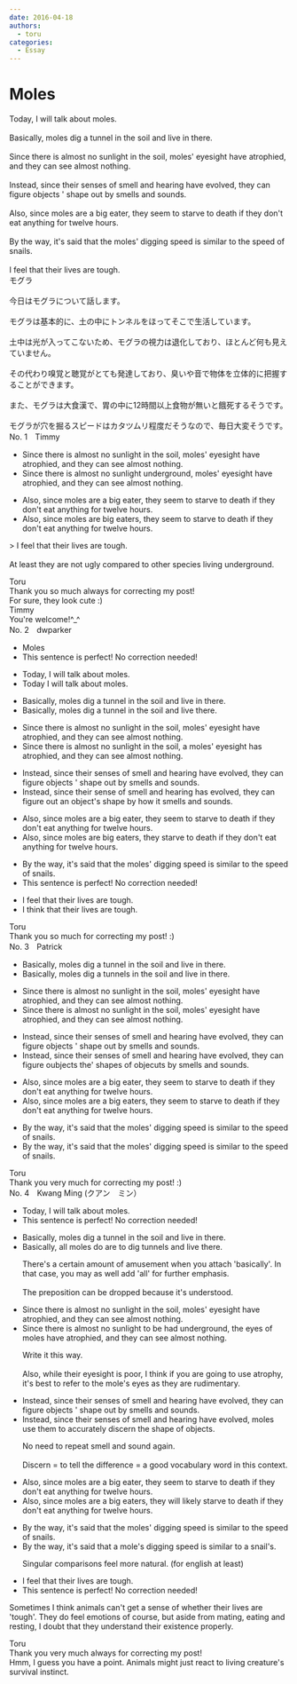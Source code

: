 ```yaml
---
date: 2016-04-18
authors:
  - toru
categories:
  - Essay
---
```


<h1 id="subject_show">Moles</h1>
<div class="date" hidden>Apr 18, 2016 20:15</div>
<div id="post"><div id="body_show_ori">
Today, I will talk about moles.<br/><br/>Basically, moles dig a tunnel in the soil and live in there.<br/><br/>Since there is almost no sunlight in the soil, moles' eyesight have atrophied, and they can see almost nothing.<br/><br/>Instead, since their senses of smell and hearing have evolved, they can figure objects ' shape out by smells and sounds.<br/><br/>Also, since moles are a big eater, they seem to starve to death if they don't eat anything for twelve hours.<br/><br/>By the way, it's said that the moles' digging speed is similar to the speed of snails.<br/><br/>I feel that their lives are tough.
</div></div>

<!-- more -->

<div id="post_ja"><div id="body_show_mo">
モグラ<br/><br/>今日はモグラについて話します。<br/><br/>モグラは基本的に、土の中にトンネルをほってそこで生活しています。<br/><br/>土中は光が入ってこないため、モグラの視力は退化しており、ほとんど何も見えていません。<br/><br/>その代わり嗅覚と聴覚がとても発達しており、臭いや音で物体を立体的に把握することができます。<br/><br/>また、モグラは大食漢で、胃の中に12時間以上食物が無いと餓死するそうです。<br/><br/>モグラが穴を掘るスピードはカタツムリ程度だそうなので、毎日大変そうです。
</div></div>
<div id="block"><div class="first_name"> No. 1　<span class="just_name">Timmy</span></div><div id="block2">
<ul class="correction_field">
<li class="incorrect">Since there is almost no sunlight in the soil, moles' eyesight have atrophied, and they can see almost nothing.</li>
<li class="corrected correct">
Since there is almost no sunlight <span class="f_blue">underground</span>, moles' eyesight have atrophied, and they can see almost nothing.
</li>
</ul>
<ul class="correction_field">
<li class="incorrect">Also, since moles are a big eater, they seem to starve to death if they don't eat anything for twelve hours.</li>
<li class="corrected correct">
Also, since moles are big eater<span class="f_blue">s</span>, they seem to starve to death if they don't eat anything for twelve hours.
</li>
</ul>
<p class="comment_small">
 &gt; I feel that their lives are tough.
 <br/>
 <br/>
 At least they are not ugly compared to other species living underground.
</p>

</div><div class="name"><span class="just_name">Toru</span><br>
Thank you so much always for correcting my post!<br/>For sure, they look cute :)
</div>
<div class="name"><span class="just_name">Timmy</span><br>
You're welcome!^_^
</div>
</div>
<div id="block"><div class="first_name"> No. 2　<span class="just_name">dwparker</span></div><div id="block2">
<ul class="correction_field">
<li class="incorrect">Moles</li>
<li class="corrected perfect">This sentence is perfect! No correction needed!</li>
</ul>
<ul class="correction_field">
<li class="incorrect">Today, I will talk about moles.</li>
<li class="corrected correct">
Today I will talk about moles.
</li>
</ul>
<ul class="correction_field">
<li class="incorrect">Basically, moles dig a tunnel in the soil and live in there.</li>
<li class="corrected correct">
Basically, moles dig a tunnel in the soil and live there.
</li>
</ul>
<ul class="correction_field">
<li class="incorrect">Since there is almost no sunlight in the soil, moles' eyesight have atrophied, and they can see almost nothing.</li>
<li class="corrected correct">
Since there is almost no sunlight in the soil, a moles' eyesight has atrophied, and they can see almost nothing.
</li>
</ul>
<ul class="correction_field">
<li class="incorrect">Instead, since their senses of smell and hearing have evolved, they can figure objects ' shape out by smells and sounds.</li>
<li class="corrected correct">
Instead, since their sense of smell and hearing has evolved, they can figure out an object's shape by how it smells and sounds.
</li>
</ul>
<ul class="correction_field">
<li class="incorrect">Also, since moles are a big eater, they seem to starve to death if they don't eat anything for twelve hours.</li>
<li class="corrected correct">
Also, since moles are big eaters, they starve to death if they don't eat anything for twelve hours.
</li>
</ul>
<ul class="correction_field">
<li class="incorrect">By the way, it's said that the moles' digging speed is similar to the speed of snails.</li>
<li class="corrected perfect">This sentence is perfect! No correction needed!</li>
</ul>
<ul class="correction_field">
<li class="incorrect">I feel that their lives are tough.</li>
<li class="corrected correct">
I think that their lives are tough.
</li>
</ul>
</div><div class="name"><span class="just_name">Toru</span><br>
Thank you so much for correcting my post! :)
</div>
</div>
<div id="block"><div class="first_name"> No. 3　<span class="just_name">Patrick</span></div><div id="block2">
<ul class="correction_field">
<li class="incorrect">Basically, moles dig a tunnel in the soil and live in there.</li>
<li class="corrected correct">
Basically, moles dig <span class="f_gray"><span class="sline">a </span></span>tunnel<span class="f_red">s</span> in the soil and live in there.
</li>
</ul>
<ul class="correction_field">
<li class="incorrect">Since there is almost no sunlight in the soil, moles' eyesight have atrophied, and they can see almost nothing.</li>
<li class="corrected correct">
Since there is almost no sunlight in the soil, moles' eyesight have atrophied, and they can see almost nothing.
</li>
</ul>
<ul class="correction_field">
<li class="incorrect">Instead, since their senses of smell and hearing have evolved, they can figure objects ' shape out by smells and sounds.</li>
<li class="corrected correct">
Instead, <span class="f_gray"><span class="sline">since </span></span>their senses of smell and hearing have evolved, they can figure o<span class="f_red">u</span><span class="f_gray"><span class="sline">bjec</span></span>t<span class="f_gray"><span class="sline">s</span></span> <span class="f_red">the</span><span class="f_gray"><span class="sline">'</span></span> shape<span class="f_red">s</span> o<span class="f_red">f objec</span><span class="f_gray"><span class="sline">u</span></span>t<span class="f_red">s</span> by smells and sounds.
</li>
</ul>
<ul class="correction_field">
<li class="incorrect">Also, since moles are a big eater, they seem to starve to death if they don't eat anything for twelve hours.</li>
<li class="corrected correct">
Also, since moles are <span class="f_gray"><span class="sline">a </span></span>big eater<span class="f_red">s</span>, they seem to starve to death if they don't eat anything for twelve hours.
</li>
</ul>
<ul class="correction_field">
<li class="incorrect">By the way, it's said that the moles' digging speed is similar to the speed of snails.</li>
<li class="corrected correct">
By the way, it's said that <span class="f_gray"><span class="sline">the </span></span>moles' digging speed is similar to the speed of snails.
</li>
</ul>
</div><div class="name"><span class="just_name">Toru</span><br>
Thank you very much for correcting my post! :)
</div>
</div>
<div id="block"><div class="first_name"> No. 4　<span class="just_name">Kwang Ming (クアン　ミン）</span></div><div id="block2">
<ul class="correction_field">
<li class="incorrect">Today, I will talk about moles.</li>
<li class="corrected perfect">This sentence is perfect! No correction needed!</li>
</ul>
<ul class="correction_field">
<li class="incorrect">Basically, moles dig a tunnel in the soil and live in there.</li>
<li class="corrected correct">
<span class="f_blue">Basically</span>, <span class="f_blue">all </span>moles do are to dig tunnels and <span class="f_blue">live there.</span>
<p class="correction_comment">There's a certain amount of amusement when you attach 'basically'. In that case, you may as well add 'all' for further emphasis.<br/><br/>The preposition can be dropped because it's understood.</p>
</li>
</ul>
<ul class="correction_field">
<li class="incorrect">Since there is almost no sunlight in the soil, moles' eyesight have atrophied, and they can see almost nothing.</li>
<li class="corrected correct">
<span class="f_blue">Since there is almost no sunlight to be had underground,</span> the<span class="f_blue"> eyes of moles</span> have atrophied, and they can see almost nothing.
<p class="correction_comment">Write it this way.<br/><br/>Also, while their eyesight is poor, I think if you are going to use atrophy, it's best to refer to the mole's eyes as they are rudimentary.</p>
</li>
</ul>
<ul class="correction_field">
<li class="incorrect">Instead, since their senses of smell and hearing have evolved, they can figure objects ' shape out by smells and sounds.</li>
<li class="corrected correct">
Instead, since their senses of smell and hearing have evolved, <span class="f_blue">moles use them to accurately discern the shape of objects.</span>
<p class="correction_comment">No need to repeat smell and sound again.<br/><br/>Discern = to tell the difference = a good vocabulary word in this context.</p>
</li>
</ul>
<ul class="correction_field">
<li class="incorrect">Also, since moles are a big eater, they seem to starve to death if they don't eat anything for twelve hours.</li>
<li class="corrected correct">
Also, since moles are <span class="sline"><span class="f_blue">a </span></span>big <span class="f_blue">eaters</span>, they <span class="f_blue">will likely</span> starve to death if they don't eat anything for twelve hours.
</li>
</ul>
<ul class="correction_field">
<li class="incorrect">By the way, it's said that the moles' digging speed is similar to the speed of snails.</li>
<li class="corrected correct">
By the way, it's said that <span class="f_blue">a mole's digging speed is similar to a snail's.</span>
<p class="correction_comment">Singular comparisons feel more natural. (for english at least)</p>
</li>
</ul>
<ul class="correction_field">
<li class="incorrect">I feel that their lives are tough.</li>
<li class="corrected perfect">This sentence is perfect! No correction needed!</li>
</ul>
<p class="comment_small">
 Sometimes I think animals can't get a sense of whether their lives are 'tough'. They do feel emotions of course, but aside from mating, eating and resting, I doubt that they understand their existence properly.
</p>

</div><div class="name"><span class="just_name">Toru</span><br>
Thank you very much always for correcting my post!<br/>Hmm, I guess you have a point. Animals might just react to living creature's survival instinct.
</div>
</div>
